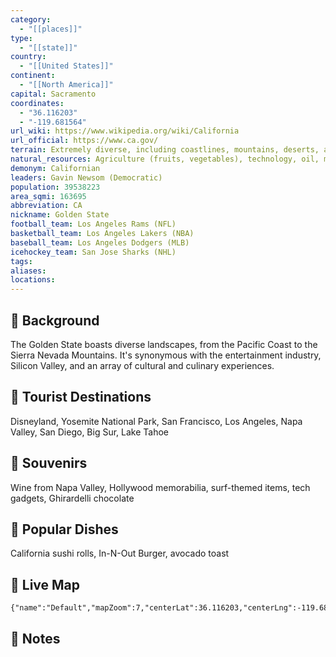 ```yaml
---
category:
  - "[[places]]"
type:
  - "[[state]]"
country:
  - "[[United States]]"
continent:
  - "[[North America]]"
capital: Sacramento
coordinates:
  - "36.116203"
  - "-119.681564"
url_wiki: https://www.wikipedia.org/wiki/California
url_official: https://www.ca.gov/
terrain: Extremely diverse, including coastlines, mountains, deserts, and fertile valleys.
natural_resources: Agriculture (fruits, vegetables), technology, oil, minerals (gold, boron), timber, fisheries, renewable energy
demonym: Californian
leaders: Gavin Newsom (Democratic)
population: 39538223
area_sqmi: 163695
abbreviation: CA
nickname: Golden State
football_team: Los Angeles Rams (NFL)
basketball_team: Los Angeles Lakers (NBA)
baseball_team: Los Angeles Dodgers (MLB)
icehockey_team: San Jose Sharks (NHL)
tags: 
aliases: 
locations:
---
```

## 🌱 Background
The Golden State boasts diverse landscapes, from the Pacific Coast to the Sierra Nevada Mountains. It's synonymous with the entertainment industry, Silicon Valley, and an array of cultural and culinary experiences.

## 📌 Tourist Destinations
Disneyland, Yosemite National Park, San Francisco, Los Angeles, Napa Valley, San Diego, Big Sur, Lake Tahoe

## 🎁 Souvenirs
Wine from Napa Valley, Hollywood memorabilia, surf-themed items, tech gadgets, Ghirardelli chocolate

## 🍲 Popular Dishes
California sushi rolls, In-N-Out Burger, avocado toast

## 📡 Live Map
```mapview
{"name":"Default","mapZoom":7,"centerLat":36.116203,"centerLng":-119.681564,"query":"","chosenMapSource":0}
```

## 📒 Notes

